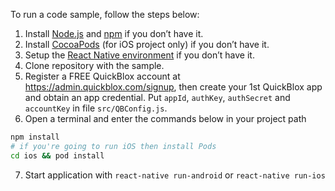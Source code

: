 To run a code sample, follow the steps below:

1. Install [Node.js](https://nodejs.org/en/) and [npm](https://www.npmjs.com/get-npm) if you don’t have it.
2. Install [CocoaPods](https://guides.cocoapods.org/using/getting-started.html) (for iOS project only) if you don’t have it.
3. Setup the [React Native environment](https://facebook.github.io/react-native/docs/getting-started.html#installing-dependencies) if you don’t have it.
4. Clone repository with the sample.
5. Register a FREE QuickBlox account at https://admin.quickblox.com/signup, then create your 1st QuickBlox app and obtain an app credential. Put `appId`, `authKey`, `authSecret` and `accountKey` in file `src/QBConfig.js`.
6. Open a terminal and enter the commands below in your project path
```bash
npm install
# if you're going to run iOS then install Pods
cd ios && pod install
```
7. Start application with `react-native run-android` or `react-native run-ios`